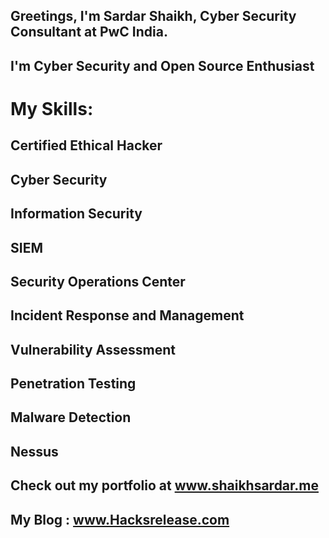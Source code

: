 

## Greetings, I'm Sardar Shaikh, Cyber Security Consultant at PwC India.  
## I'm Cyber Security and Open Source Enthusiast

# My Skills:

## Certified Ethical Hacker 
## Cyber Security
## Information Security
## SIEM
## Security Operations Center
## Incident Response and Management
## 
## Vulnerability Assessment
## Penetration Testing 
## Malware Detection
## Nessus

## Check out my portfolio at  www.shaikhsardar.me
## My Blog : www.Hacksrelease.com
